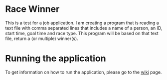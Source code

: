 # Race Winner
This is a test for a job application. 
I am creating a program that is reading a text file with comma separated lines that includes a name of a person, an ID, start time, goal time and race type. 
This program will be based on that text file, return a (or multiple) winner(s).

# Running the application
To get information on how to run the application, please go to the [wiki](https://github.com/Viktormes/race-winner/wiki) page.

